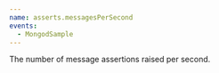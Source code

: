 ```yaml
---
name: asserts.messagesPerSecond
events:
  - MongodSample
---
```


The number of message assertions raised per second.